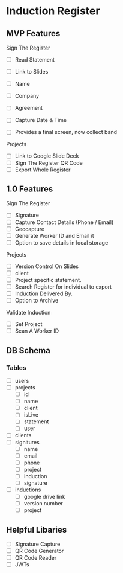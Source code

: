 # Induction Register

## MVP Features

Sign The Register

- [ ] Read Statement
- [ ] Link to Slides

- [ ] Name
- [ ] Company
- [ ] Agreement
- [ ] Capture Date & Time

- [ ] Provides a final screen, now collect band

Projects

- [ ] Link to Google Slide Deck
- [ ] Sign The Register QR Code
- [ ] Export Whole Register

## 1.0 Features

Sign The Register

- [ ] Signature
- [ ] Capture Contact Details (Phone / Email)
- [ ] Geocapture
- [ ] Generate Worker ID and Email it
- [ ] Option to save details in local storage

Projects

- [ ] Version Control On Slides
- [ ] client
- [ ] Project specific statement.
- [ ] Search Register for individual to export
- [ ] Induction Delivered By.
- [ ] Option to Archive

Validate Induction

- [ ] Set Project
- [ ] Scan A Worker ID

## DB Schema

### Tables

- [ ] users
- [ ] projects
  - [ ] id
  - [ ] name
  - [ ] client
  - [ ] isLive
  - [ ] statement
  - [ ] user
- [ ] clients
- [ ] signitures
  - [ ] name
  - [ ] email
  - [ ] phone
  - [ ] project
  - [ ] induction
  - [ ] signature
- [ ] inductions
  - [ ] google drive link
  - [ ] version number
  - [ ] project

## Helpful Libaries

- [ ] Signature Capture
- [ ] QR Code Generator
- [ ] QR Code Reader
- [ ] JWTs

